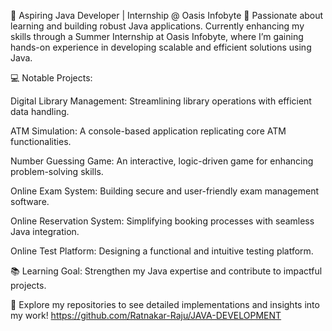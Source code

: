 🌟 Aspiring Java Developer | Internship @ Oasis Infobyte
🚀 Passionate about learning and building robust Java applications. Currently enhancing my skills through a Summer Internship at Oasis Infobyte, where I’m gaining hands-on experience in developing scalable and efficient solutions using Java.

💻 Notable Projects:

Digital Library Management: Streamlining library operations with efficient data handling.

ATM Simulation: A console-based application replicating core ATM functionalities.

Number Guessing Game: An interactive, logic-driven game for enhancing problem-solving skills.

Online Exam System: Building secure and user-friendly exam management software.

Online Reservation System: Simplifying booking processes with seamless Java integration.

Online Test Platform: Designing a functional and intuitive testing platform.

📚 Learning Goal: Strengthen my Java expertise and contribute to impactful projects.

🔗 Explore my repositories to see detailed implementations and insights into my work! https://github.com/Ratnakar-Raju/JAVA-DEVELOPMENT

